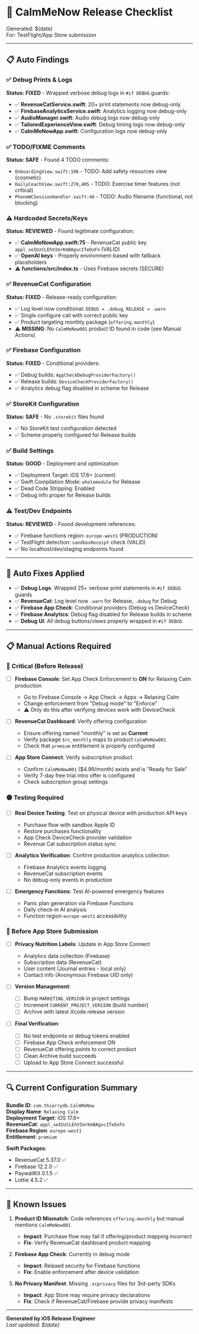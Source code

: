 # 🚀 CalmMeNow Release Checklist

Generated: $(date)  
For: TestFlight/App Store submission

---

## 📋 Auto Findings

### ✅ Debug Prints & Logs

**Status: FIXED** - Wrapped verbose debug logs in `#if DEBUG` guards:

- ✅ **RevenueCatService.swift**: 20+ print statements now debug-only
- ✅ **FirebaseAnalyticsService.swift**: Analytics logging now debug-only
- ✅ **AudioManager.swift**: Audio debug logs now debug-only
- ✅ **TailoredExperienceView.swift**: Debug timing logs now debug-only
- ✅ **CalmMeNowApp.swift**: Configuration logs now debug-only

### ✅ TODO/FIXME Comments

**Status: SAFE** - Found 4 TODO comments:

- `OnboardingView.swift:196` - TODO: Add safety resources view (cosmetic)
- `DailyCoachView.swift:270,405` - TODO: Exercise timer features (not critical)
- `PhoneWCSessionHandler.swift:46` - TODO: Audio filename (functional, not blocking)

### ⚠️ Hardcoded Secrets/Keys

**Status: REVIEWED** - Found legitimate configuration:

- ✅ **CalmMeNowApp.swift:75** - RevenueCat public key `appl_xeIUzCLEhVImrKmBAgvcITeDxFn` (VALID)
- ✅ **OpenAI keys** - Properly environment-based with fallback placeholders
- ⚠️ **functions/src/index.ts** - Uses Firebase secrets (SECURE)

### ✅ RevenueCat Configuration

**Status: FIXED** - Release-ready configuration:

- ✅ Log level now conditional: `DEBUG = .debug`, `RELEASE = .warn`
- ✅ Single configure call with correct public key
- ✅ Product targeting monthly package (`offering.monthly`)
- ⚠️ **MISSING**: No `CalmMeNow001` product ID found in code (see Manual Actions)

### ✅ Firebase Configuration

**Status: FIXED** - Conditional providers:

- ✅ Debug builds: `AppCheckDebugProviderFactory()`
- ✅ Release builds: `DeviceCheckProviderFactory()`
- ✅ Analytics debug flag disabled in scheme for Release

### ✅ StoreKit Configuration

**Status: SAFE** - No `.storekit` files found

- ✅ No StoreKit test configuration detected
- ✅ Scheme properly configured for Release builds

### ✅ Build Settings

**Status: GOOD** - Deployment and optimization:

- ✅ Deployment Target: iOS 17.6+ (current)
- ✅ Swift Compilation Mode: `wholemodule` for Release
- ✅ Dead Code Stripping: Enabled
- ✅ Debug info proper for Release builds

### ⚠️ Test/Dev Endpoints

**Status: REVIEWED** - Found development references:

- ✅ Firebase functions region: `europe-west1` (PRODUCTION)
- ✅ TestFlight detection: `sandboxReceipt` check (VALID)
- ✅ No localhost/dev/staging endpoints found

---

## 🔧 Auto Fixes Applied

- ✅ **Debug Logs**: Wrapped 25+ verbose print statements in `#if DEBUG` guards
- ✅ **RevenueCat**: Log level now `.warn` for Release, `.debug` for Debug
- ✅ **Firebase App Check**: Conditional providers (Debug vs DeviceCheck)
- ✅ **Firebase Analytics**: Debug flag disabled for Release builds in scheme
- ✅ **Debug UI**: All debug buttons/views properly wrapped in `#if DEBUG`

---

## 📋 Manual Actions Required

### 🔴 Critical (Before Release)

- [ ] **Firebase Console**: Set App Check Enforcement to **ON** for Relaxing Calm production

  - Go to Firebase Console → App Check → Apps → Relaxing Calm
  - Change enforcement from "Debug mode" to "Enforce"
  - ⚠️ Only do this after verifying devices work with DeviceCheck

- [ ] **RevenueCat Dashboard**: Verify offering configuration

  - Ensure offering named "monthly" is set as **Current**
  - Verify package `$rc_monthly` maps to product `CalmMeNow001`
  - Check that `premium` entitlement is properly configured

- [ ] **App Store Connect**: Verify subscription product
  - Confirm `CalmMeNow001` ($4.99/month) exists and is "Ready for Sale"
  - Verify 7-day free trial intro offer is configured
  - Check subscription group settings

### 🟡 Testing Required

- [ ] **Real Device Testing**: Test on physical device with production API keys

  - Purchase flow with sandbox Apple ID
  - Restore purchases functionality
  - App Check DeviceCheck provider validation
  - Revenue Cat subscription status sync

- [ ] **Analytics Verification**: Confirm production analytics collection

  - Firebase Analytics events logging
  - RevenueCat subscription events
  - No debug-only events in production

- [ ] **Emergency Functions**: Test AI-powered emergency features
  - Panic plan generation via Firebase Functions
  - Daily check-in AI analysis
  - Function region `europe-west1` accessibility

### 🔵 Before App Store Submission

- [ ] **Privacy Nutrition Labels**: Update in App Store Connect

  - Analytics data collection (Firebase)
  - Subscription data (RevenueCat)
  - User content (Journal entries - local only)
  - Contact info (Anonymous Firebase UID only)

- [ ] **Version Management**:

  - [ ] Bump `MARKETING_VERSION` in project settings
  - [ ] Increment `CURRENT_PROJECT_VERSION` (build number)
  - [ ] Archive with latest Xcode release version

- [ ] **Final Verification**:
  - [ ] No test endpoints or debug tokens enabled
  - [ ] Firebase App Check enforcement ON
  - [ ] RevenueCat offering points to correct product
  - [ ] Clean Archive build succeeds
  - [ ] Upload to App Store Connect successful

---

## 🔍 Current Configuration Summary

**Bundle ID**: `com.thierrydb.CalmMeNow`  
**Display Name**: `Relaxing Calm`  
**Deployment Target**: iOS 17.6+  
**RevenueCat**: `appl_xeIUzCLEhVImrKmBAgvcITeDxFn`  
**Firebase Region**: `europe-west1`  
**Entitlement**: `premium`

**Swift Packages**:

- RevenueCat 5.37.0 ✅
- Firebase 12.2.0 ✅
- PaywallKit 0.1.5 ✅
- Lottie 4.5.2 ✅

---

## 🚨 Known Issues

1. **Product ID Mismatch**: Code references `offering.monthly` but manual mentions `CalmMeNow001`

   - **Impact**: Purchase flow may fail if offering/product mapping incorrect
   - **Fix**: Verify RevenueCat dashboard product mapping

2. **Firebase App Check**: Currently in debug mode

   - **Impact**: Relaxed security for Firebase functions
   - **Fix**: Enable enforcement after device validation

3. **No Privacy Manifest**: Missing `.xcprivacy` files for 3rd-party SDKs
   - **Impact**: App Store may require privacy declarations
   - **Fix**: Check if RevenueCat/Firebase provide privacy manifests

---

**Generated by iOS Release Engineer**  
_Last updated: $(date)_
